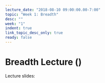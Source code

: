 ```yaml
---
lecture_date: "2018-08-10 09:00:00.00-7:00"
topic: "Week 1: Breadth"
desc: ""
week: "1"
indent: true
link_topic_desc_only: true
ready: false
---
```


# Breadth Lecture ()

Lecture slides:
